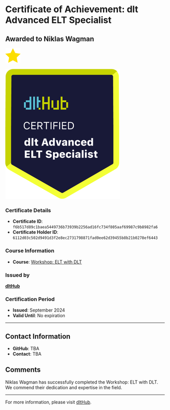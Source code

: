 
# Certificate of Achievement: dlt Advanced ELT Specialist

## Awarded to **Niklas Wagman**

<img src="../badges/star.png" width="48">

![Course Image](../badges/advanced_etl_specialist.png)

### Certificate Details
- **Certificate ID**: `f6b517d89c1baea5449736b73939b2256ad16fc734f805aaf69987c9b8982fa6`
- **Certificate Holder ID**: `6112d03c502d9491d3f2e8ec2731798871fad0ee62d39455b8b21b0278ef6443`

### Course Information
- **Course**: [Workshop: ELT with DLT](https://github.com/dlt-hub/dlthub-education/tree/main/workshops/workshop_august_2024)

### Issued by
[**dltHub**](https://dlthub.com/) 

### Certification Period
- **Issued**: September 2024
- **Valid Until**: No expiration

---

## Contact Information
- **GitHub**: TBA
- **Contact**: TBA

## Comments
Niklas Wagman has successfully completed the Workshop: ELT with DLT. We commend their dedication and expertise in the field.

---

For more information, please visit [dltHub](https://dlthub.com/).
    